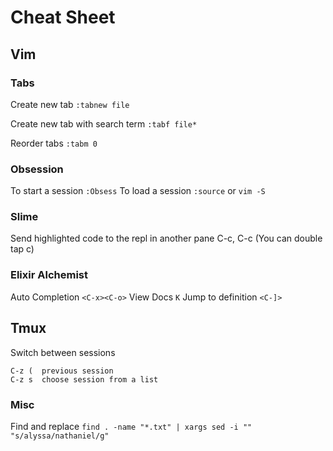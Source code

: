 # Cheat Sheet

## Vim

### Tabs
Create new tab
`:tabnew file`

Create new tab with search term
`:tabf file*`

Reorder tabs
`:tabm 0`

### Obsession
To start a session
`:Obsess`
To load a session
`:source` or `vim -S`

### Slime
Send highlighted code to the repl in another pane
C-c, C-c   (You can double tap c)

### Elixir Alchemist
Auto Completion `<C-x><C-o>`
View Docs `K`
Jump to definition `<C-]>`


## Tmux
Switch between sessions
```
C-z (  previous session
C-z s  choose session from a list
```

### Misc
Find and replace
`find . -name "*.txt" | xargs sed -i "" "s/alyssa/nathaniel/g"`


